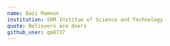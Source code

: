 ```yaml
---
name: Qazi Mamoon
institution: SRM Institue of Science and Technology
quote: Believers are doers
github_user: qm8737
---
```

